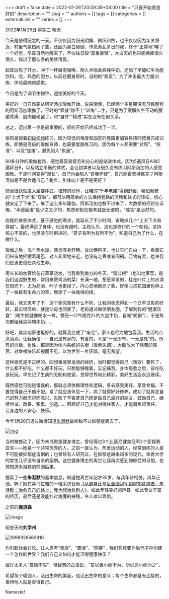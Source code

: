 +++
draft = false
date = 2022-01-26T20:09:38+08:00
title = "只要开始就是好的"
description = ""
slug = ""
authors = []
tags = []
categories = []
externalLink = ""
series = []
+++


2022年1月26日 星期三 晴天

今天是值得纪念的一天。不仅仅因为阳光明媚、微风和煦，也不仅仅因为年关将近，村里气氛热闹了些，还因为黑白颠倒、作息紊乱多日的我，终于“正常地”睡了一个好觉，早晨自然地醒来了，不似往日般“晨重暮轻”，大白天的也只能瘫痪很久很久，错过了那么多的美妙清晨。

起床后热了开水，冲了一杯越南咖啡，倒入半瓶金典纯牛奶，还加了半罐红牛功能饮料。哈，熟悉的配方，以前在健身房时，自制的“氮泵”。为了冲击最大力量训练，体验最嗨的感觉。

今日是为了调节生物钟，迎接美好的今天。

美好的一日自然要从阿斯汤加瑜伽开始。说来惭愧，已经两个多星期没有习练整套的阿斯汤加瑜伽了，平时的“零散”称不上“训练”二字，只是为了缓解久坐不动的腰酸背痛、肌肉僵硬罢了，和“自律”“精进”实在没有任何关系。

总之，迈出第一步是最重要的，好的开始已经成功了一半。

依然是跟着[初级视频](https://www.bilibili.com/video/BV1Xb411y7XP?spm_id_from=333.999.0.0)练习，因为较低的难度和固定的套路更加容易按时按量完成训练。即使是高级的瑜伽导师，也需要套路练习的。因为每个人都需要“对照”、“校准”、以及“连接”，避免陷入“执迷”。

90多分钟的瑜伽套路，感觉最容易疲劳和分心的是站姿体式。因为5遍拜日A和5遍拜日B，以及站立平衡的体式，会让初学者以及很久没有练习阿斯汤加的人感觉困难。于是时间变得“漫长”，自己也会陷入“自我怀疑”，自己能否坚持练完？阿斯汤加是不是合适自己？跑步、引体向上是不是更好？

然而很快就进入坐姿体式，扭转的动作，让咱的“千年老腰”得到舒缓，哪怕频繁的“上犬下犬”和“穿越”，都可以用简单的方法保持套路的流畅和体式的轻松，信心就安定了下来了。练了这么多年瑜伽，阿斯汤加也数不过来了，大数据的经验告诉俺，“半途而废”是少之又少的，焦虑和担忧根本就是无谓的，“成功”是必然的。

收尾的某些体式，基于感觉的需求，我延长了不少时间，省略掉几个“上犬下犬和穿越”。最终满足了身体，也没有超时。主观认为，这也是修行的一个阶段。坚持核心不变的，也灵活与时俱进的，“君子有所为有所不为”，知道自己为了什么，在做什么。

瑜伽之后，洗个热水澡，感觉浑身舒畅。放出俩狗子，也让它们自由一下，看着它们兴奋地摇摆着尾巴，对人非常地亲近，也没有走丢或者闯祸。万物有灵，也许我们应该更信任其他生命。

用长长的水管给花花草草浇水，当我看到南方的冬天，“雷公根”（也叫地茎菜，是我们这边野生的，常用来煲鸡汤的菜）长满一地，葱葱翠翠的，挂在叶片上的水滴在阳光下，尤为亮眼，叶子也更绿了。内心忽地敞亮了些，好像心灵花园里也种上了一株极有生命力的草，增添了一抹难得的绿。

最后，我又思考了下，这个家究竟有什么不同，让我的状态得到一个立竿见影的好转。其实很简单，就是父母也回家了。老妈通过微信朋友圈，了解到我的“健康饮食”（喝牛奶就像喝水一样，曾经一口气喝完2L的大盅牛奶，自嘲“奶霸”），于是每次都给我买两箱牛奶……

好吧，其实咱家也挺好的，就算我变成了“废宅”，家人也尽力地包容我。生活的点点滴滴，让我确信——自己是有家的，有爱的，不是“一无所有、一无是处”的。所有的消极、负性，都是因为体内系统的失衡（激素失调），大脑放大了痛苦的感官，对幸福快乐却视而不见，以为世界一片灰暗，毫无希望。

这种感觉是不正确的。回想重感冒发烧的经历，当时都觉得自己（难受）要死了，什么都不好吃，什么都不好玩，只想能够睡着，忘记痛苦。身体痊愈之后，该吃吃该玩玩，早忘记了生病的无助和绝望，觉得世界如此精彩，美好生活会永远继续。

既然感觉可能是错误的，那就必须依赖理性和逻辑，多去感受美好，享受幸福，不要觉得自己不值不配。累了就应该休息一下，病了就得好好修养，成功了就肯定自己的努力而庆祝而高兴，失败了不否定自己而是做自己最好的朋友，鼓励自己，继续尝试、改善、积累、创造…… 照顾好自己才能对得住家人，才能肩负起责任，让身边的人安心、快乐。

今年1月20日通过微博知道[朱湉默](https://weibo.com/tianmozhu)最终敌不过抑郁症离去了。



[![img](https://blogger.googleusercontent.com/img/b/R29vZ2xl/AVvXsEg7VemaB7VRrUlDggZqC_bUUs_czg5rBiQGORJBXK4nvplO-1hIj4wyclHy2fv_FN6tO-FqxOyoPuektZVjHJIhaiBMbUOtW74MXROBaieeZpcmCvrXssh4l7NB8gaE6UtLKNPbRI8IyLJbFZBVyeieytXVAwkF2vdQqkOIx9122nGEYBSqfSGCbUNZ/s320/%E6%9C%B1%E6%B9%89%E9%BB%982.png)](https://blogger.googleusercontent.com/img/b/R29vZ2xl/AVvXsEg7VemaB7VRrUlDggZqC_bUUs_czg5rBiQGORJBXK4nvplO-1hIj4wyclHy2fv_FN6tO-FqxOyoPuektZVjHJIhaiBMbUOtW74MXROBaieeZpcmCvrXssh4l7NB8gaE6UtLKNPbRI8IyLJbFZBVyeieytXVAwkF2vdQqkOIx9122nGEYBSqfSGCbUNZ/s527/朱湉默2.png)







当时被撼动了。因为朱湉默是健身博主，曾经得过3个比基尼健美冠军2个亚锦赛亚军——她是一个非常优秀的人。之前一直认为，热爱运动的人，经常训练的人是不可能被抑郁症击倒的；也曾经有人研究过，在抑郁症越来越多的现代，体育大学的学生几乎没有自杀的案例。这位健身博主的离世让我再次感到抑郁症的可怕，也想知道朱湉默的前因后果。

搜索了一些**朱湉默**的基本信息，知道她离世年纪才35岁，与我年龄相仿，风华正茂。听了她在喜马拉雅的一档采访音频[《从健身比基尼全国冠军到抑郁症患者，朱湉默：治愈自己的路上，我也想治愈别人》](https://www.ximalaya.com/sound/236317095)，如此年轻美好的声音，如此专业丰富的经历，最后还是没能扛过病魔的摧残，令人难以置信。

之前的**鹿道森**

![image](https://jsd.cdn.zzko.cn/gh/lshcool/pic@master/image.webp)


前些天的**刘学州**

![1696926563910](https://jsd.cdn.zzko.cn/gh/lshcool/pic@master/1696926563910.webp)


均引起社会讨论。让人思考“家庭”、“霸凌”、“网暴”，我们究竟要为后代子孙创建一个怎样的世界？我们自己又如何才能活得健康快乐？

或许太多人“自顾不暇”，但智慧的古语说，“莫以善小而不为，勿以恶小而为之”。

希望每个瑜伽人，活出生命的美丽，也活出生命的意义；每个生命都是有连接的，善待他人就是善待自己。

Namaste!
